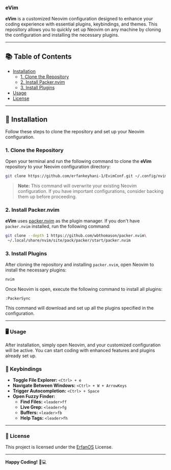 ### eVim

**eVim** is a customized Neovim configuration designed to enhance your coding experience with essential plugins, keybindings, and themes. This repository allows you to quickly set up Neovim on any machine by cloning the configuration and installing the necessary plugins.

---

## 📚 Table of Contents

- [Installation](#installation)
  - [1. Clone the Repository](#1-clone-the-repository)
  - [2. Install Packer.nvim](#2-install-packernvim)
  - [3. Install Plugins](#3-install-plugins)
- [Usage](#-usage)
- [License](-#license)

---

## 🚀 Installation

Follow these steps to clone the repository and set up your Neovim configuration.

### 1. Clone the Repository

Open your terminal and run the following command to clone the **eVim** repository to your Neovim configuration directory:

```bash
git clone https://github.com/erfankeyhani-1/EvimConf.git ~/.config/nvim
```

> **Note:** This command will overwrite your existing Neovim configuration. If you have important configurations, consider backing them up before proceeding.

### 2. Install Packer.nvim

**eVim** uses [packer.nvim](https://github.com/wbthomason/packer.nvim) as the plugin manager. If you don't have `packer.nvim` installed, run the following command:

```bash
git clone --depth 1 https://github.com/wbthomason/packer.nvim\
 ~/.local/share/nvim/site/pack/packer/start/packer.nvim
```

### 3. Install Plugins

After cloning the repository and installing `packer.nvim`, open Neovim to install the necessary plugins:

```bash
nvim
```

Once Neovim is open, execute the following command to install all plugins:

```vim
:PackerSync
```

This command will download and set up all the plugins specified in the configuration.

---

### 🖥 Usage

After installation, simply open Neovim, and your customized configuration will be active. You can start coding with enhanced features and plugins already set up.

### 🔑 Keybindings

- **Toggle File Explorer:** `<Ctrl> + e`
- **Navigate Between Windows:** `<Ctrl> + W + ArrowKeys`
- **Trigger Autocompletion:** `<Ctrl> + Space`
- **Open Fuzzy Finder:**
  - **Find Files:** `<leader>ff`
  - **Live Grep:** `<leader>fg`
  - **Buffers:** `<leader>fb`
  - **Help Tags:** `<leader>fh`

---

### 📜 License

This project is licensed under the [ErfanOS](LICENSE) License.

---

**Happy Coding!** 🚀💻
